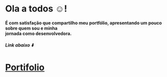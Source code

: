 # Ola a todos ☺️!

<div>
  <h4>É com satisfação que compartilho meu portfólio, apresentando um pouco sobre quem sou e minha <br>jornada como desenvolvedora.</h4>
  <h5>Link abaixo ⬇️</h5>
  <h1><a href="https://samiracas.github.io/">Portifolio</a></h1>
</div>


